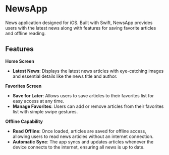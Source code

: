 # NewsApp

News application designed for iOS. Built with Swift, NewsApp provides users with the latest news along with features for saving favorite articles and offline reading.

## Features

**Home Screen**
- **Latest News**: Displays the latest news articles with eye-catching images and essential details like the news title and author.

**Favorites Screen**
- **Save for Later**: Allows users to save articles to their favorites list for easy access at any time.
- **Manage Favorites**: Users can add or remove articles from their favorites list with simple swipe gestures.

**Offline Capability**
- **Read Offline**: Once loaded, articles are saved for offline access, allowing users to read news articles without an internet connection.
- **Automatic Sync**: The app syncs and updates articles whenever the device connects to the internet, ensuring all news is up to date.
